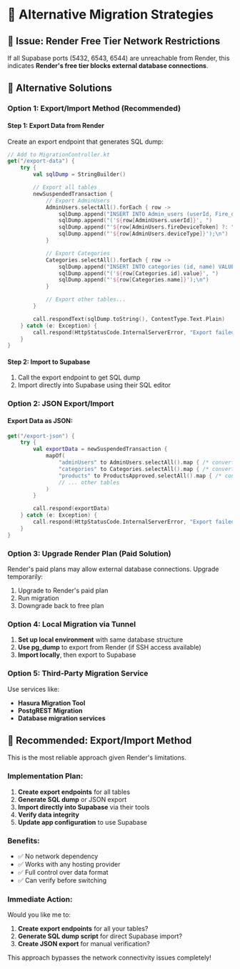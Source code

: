 # 🔄 Alternative Migration Strategies

## 🚨 **Issue: Render Free Tier Network Restrictions**

If all Supabase ports (5432, 6543, 6544) are unreachable from Render, this indicates **Render's free tier blocks external database connections**.

## 🎯 **Alternative Solutions**

### **Option 1: Export/Import Method (Recommended)**

#### **Step 1: Export Data from Render**
Create an export endpoint that generates SQL dump:

```kotlin
// Add to MigrationController.kt
get("/export-data") {
    try {
        val sqlDump = StringBuilder()

        // Export all tables
        newSuspendedTransaction {
            // Export AdminUsers
            AdminUsers.selectAll().forEach { row ->
                sqlDump.append("INSERT INTO Admin_users (userId, Fire_device_token, deviceType) VALUES ")
                sqlDump.append("('${row[AdminUsers.userId]}', ")
                sqlDump.append("'${row[AdminUsers.fireDeviceToken] ?: ""}', ")
                sqlDump.append("'${row[AdminUsers.deviceType]}');\n")
            }

            // Export Categories
            Categories.selectAll().forEach { row ->
                sqlDump.append("INSERT INTO categories (id, name) VALUES ")
                sqlDump.append("('${row[Categories.id].value}', ")
                sqlDump.append("'${row[Categories.name]}');\n")
            }

            // Export other tables...
        }

        call.respondText(sqlDump.toString(), ContentType.Text.Plain)
    } catch (e: Exception) {
        call.respond(HttpStatusCode.InternalServerError, "Export failed: ${e.message}")
    }
}
```

#### **Step 2: Import to Supabase**
1. Call the export endpoint to get SQL dump
2. Import directly into Supabase using their SQL editor

### **Option 2: JSON Export/Import**

#### **Export Data as JSON:**
```kotlin
get("/export-json") {
    try {
        val exportData = newSuspendedTransaction {
            mapOf(
                "adminUsers" to AdminUsers.selectAll().map { /* convert to JSON */ },
                "categories" to Categories.selectAll().map { /* convert to JSON */ },
                "products" to ProductsApproved.selectAll().map { /* convert to JSON */ },
                // ... other tables
            )
        }

        call.respond(exportData)
    } catch (e: Exception) {
        call.respond(HttpStatusCode.InternalServerError, "Export failed")
    }
}
```

### **Option 3: Upgrade Render Plan (Paid Solution)**

Render's paid plans may allow external database connections. Upgrade temporarily:
1. Upgrade to Render's paid plan
2. Run migration
3. Downgrade back to free plan

### **Option 4: Local Migration via Tunnel**

1. **Set up local environment** with same database structure
2. **Use pg_dump** to export from Render (if SSH access available)
3. **Import locally**, then export to Supabase

### **Option 5: Third-Party Migration Service**

Use services like:
- **Hasura Migration Tool**
- **PostgREST Migration**
- **Database migration services**

## 🎯 **Recommended: Export/Import Method**

This is the most reliable approach given Render's limitations.

### **Implementation Plan:**

1. **Create export endpoints** for all tables
2. **Generate SQL dump** or JSON export
3. **Import directly into Supabase** via their tools
4. **Verify data integrity**
5. **Update app configuration** to use Supabase

### **Benefits:**
- ✅ No network dependency
- ✅ Works with any hosting provider
- ✅ Full control over data format
- ✅ Can verify before switching

### **Immediate Action:**

Would you like me to:
1. **Create export endpoints** for all your tables?
2. **Generate SQL dump script** for direct Supabase import?
3. **Create JSON export** for manual verification?

This approach bypasses the network connectivity issues completely!